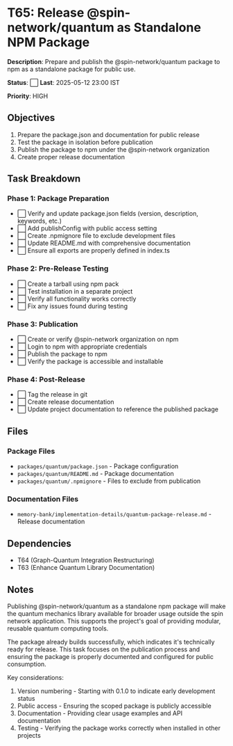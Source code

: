 # T65: Release @spin-network/quantum as Standalone NPM Package

**Description**: Prepare and publish the @spin-network/quantum package to npm as a standalone package for public use.

**Status**: ⬜ **Last**: 2025-05-12 23:00 IST

**Priority**: HIGH

## Objectives

1. Prepare the package.json and documentation for public release
2. Test the package in isolation before publication
3. Publish the package to npm under the @spin-network organization
4. Create proper release documentation

## Task Breakdown

### Phase 1: Package Preparation
- ⬜ Verify and update package.json fields (version, description, keywords, etc.)
- ⬜ Add publishConfig with public access setting
- ⬜ Create .npmignore file to exclude development files
- ⬜ Update README.md with comprehensive documentation
- ⬜ Ensure all exports are properly defined in index.ts

### Phase 2: Pre-Release Testing
- ⬜ Create a tarball using npm pack
- ⬜ Test installation in a separate project
- ⬜ Verify all functionality works correctly
- ⬜ Fix any issues found during testing

### Phase 3: Publication
- ⬜ Create or verify @spin-network organization on npm
- ⬜ Login to npm with appropriate credentials
- ⬜ Publish the package to npm
- ⬜ Verify the package is accessible and installable

### Phase 4: Post-Release
- ⬜ Tag the release in git
- ⬜ Create release documentation
- ⬜ Update project documentation to reference the published package

## Files

### Package Files
- `packages/quantum/package.json` - Package configuration
- `packages/quantum/README.md` - Package documentation
- `packages/quantum/.npmignore` - Files to exclude from publication

### Documentation Files
- `memory-bank/implementation-details/quantum-package-release.md` - Release documentation

## Dependencies
- T64 (Graph-Quantum Integration Restructuring)
- T63 (Enhance Quantum Library Documentation)

## Notes
Publishing @spin-network/quantum as a standalone npm package will make the quantum mechanics library available for broader usage outside the spin network application. This supports the project's goal of providing modular, reusable quantum computing tools.

The package already builds successfully, which indicates it's technically ready for release. This task focuses on the publication process and ensuring the package is properly documented and configured for public consumption.

Key considerations:
1. Version numbering - Starting with 0.1.0 to indicate early development status
2. Public access - Ensuring the scoped package is publicly accessible
3. Documentation - Providing clear usage examples and API documentation
4. Testing - Verifying the package works correctly when installed in other projects
